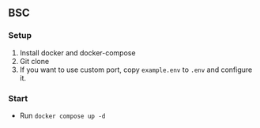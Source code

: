 ## BSC
### Setup
1. Install docker and docker-compose
2. Git clone
3. If you want to use custom port, copy `example.env` to `.env` and configure it.

### Start
- Run `docker compose up -d`